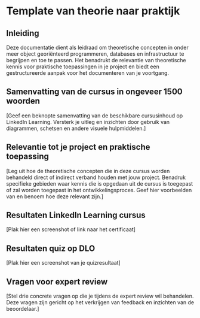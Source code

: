 # Template van theorie naar praktijk

## Inleiding

Deze documentatie dient als leidraad om theoretische concepten in onder meer object georiënteerd programmeren, databases en infrastructuur te begrijpen en toe te passen. Het benadrukt de relevantie van theoretische kennis voor praktische toepassingen in je project en biedt een gestructureerde aanpak voor het documenteren van je voortgang.

## Samenvatting van de cursus in ongeveer 1500 woorden

[Geef een beknopte samenvatting van de beschikbare cursusinhoud op LinkedIn Learning. Versterk je uitleg en inzichten door gebruik van diagrammen, schetsen en andere visuele hulpmiddelen.]  

## Relevantie tot je project en praktische toepassing

[Leg uit hoe de theoretische concepten die in deze cursus worden behandeld direct of indirect verband houden met jouw project. Benadruk specifieke gebieden waar kennis die is opgedaan uit de cursus is toegepast of zal worden toegepast in het ontwikkelingsproces. Geef hier voorbeelden van en benoem hoe deze relevant zijn.]

## Resultaten LinkedIn Learning cursus

[Plak hier een screenshot of link naar het certificaat]

## Resultaten quiz op DLO

[Plak hier een screenshot van je quizresultaat]

## Vragen voor expert review

[Stel drie concrete vragen op die je tijdens de expert review wil behandelen. Deze vragen zijn gericht op het verkrijgen van feedback en inzichten van de beoordelaar.]
